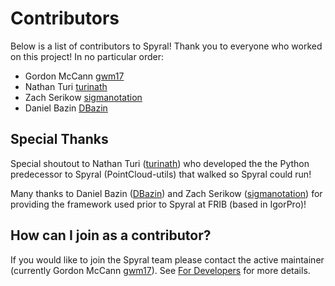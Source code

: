# Contributors

Below is a list of contributors to Spyral! Thank you to everyone who worked on this project! In no particular order:

- Gordon McCann [gwm17](https://github.com/gwm17)
- Nathan Turi [turinath](https://github.com/turinath)
- Zach Serikow [sigmanotation](https://github.com/sigmanotation)
- Daniel Bazin [DBazin](https://github.com/dbazin)

## Special Thanks

Special shoutout to Nathan Turi ([turinath](https://github.com/turinath)) who developed the the Python predecessor to Spyral (PointCloud-utils) that walked so Spyral could run!

Many thanks to Daniel Bazin ([DBazin](https://github.com/dbazin)) and Zach Serikow ([sigmanotation](https://github.com/sigmanotation)) for providing the framework used prior to Spyral at FRIB (based in IgorPro)!

## How can I join as a contributor?

If you would like to join the Spyral team please contact the active maintainer (currently Gordon McCann [gwm17](https://github.com/gwm17)). See [For Developers](CONTRIBUTING.md) for more details.
